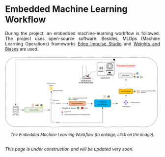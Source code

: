 # Embedded Machine Learning Workflow

<div style="text-align: justify">
During the project, an embedded machine-learning workflow is followed. The project uses open-source software. Besides, MLOps (Machine Learning Operations) frameworks <a href="https://www.edgeimpulse.com/">Edge Impulse Studio</a> and <a href="https://wandb.ai/">Weights and Biases</a> are used.
</div>


<br>

<div style="text-align: center">
  <i>
    <a href=https://github.com/MLatE2dge/MLatE2dge.github.io/raw/main/docs/img/workflow.png> <img src="../img/workflow.png"></a><p style="font-size: 13px"> The Embedded Machine Learning Workflow (to enlarge, click on the image).</p></i>
</div>

<br>

<div style="text-align: justify">
  <i>This page is under construction and will be updated very soon.
  </i>
</div>

<br>